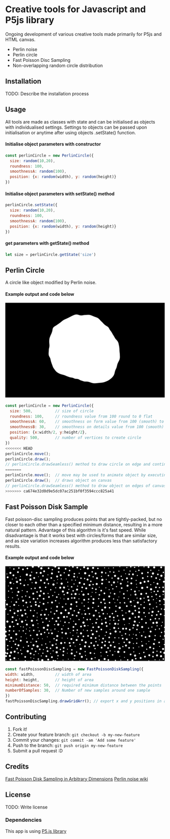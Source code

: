 # Creative tools for Javascript and P5js library
Ongoing development of various creative tools made primarily for P5js and HTML canvas.
* Perlin noise
* Perlin circle
* Fast Poisson Disc Sampling
* Non-overlapping random circle distribution

## Installation
TODO: Describe the installation process

## Usage
All tools are made as classes with state and can be initialised as objects with individualised settings.
Settings to objects can be passed upon initialisation or anytime after using objects .setState() function.

#### Initialise object parameters with constructor
```javascript
const perlinCircle = new PerlinCircle({
  size: random(10,20),
  roundness: 100,
  smoothnessA: random(100),
  position: {x: random(width), y: random(height)}
})
```

#### Initialise object parameters with setState() method
```javascript
perlinCircle.setState({
  size: random(10,20),
  roundness: 100,
  smoothnessA: random(100),
  position: {x: random(width), y: random(height)}
})
```

#### get parameters with getState() method
```javascript
let size = perlinCircle.getState('size')
```

## Perlin Circle
A circle like object modified by Perlin noise.

#### Example output and code below
![Perlin Circle](./img/perlin_circle.png?raw=true)

```javascript
const perlinCircle = new PerlinCircle({
  size: 500,          // size of circle
  roundness: 100,     // roundness value from 100 round to 0 flat
  smoothnessA: 60,    // smoothness on form value from 100 (smooth) to 0 rough
  smoothnessB: 30,    // smoothness on details value from 100 (smooth) to 0 rough
  position: {x:width/2, y:height/2},
  quality: 500,       // number of vertices to create circle
})
<<<<<<< HEAD
perlinCircle.move();
perlinCircle.draw();  
// perlinCircle.drawSeamless() method to draw circle on edge and continue on opposite side.
=======
perlinCircle.move();  // move may be used to animate object by executing method on each frame
perlinCircle.draw();  // draws object on canvas
// perlinCircle.drawSeamless() method to draw object on edges of canvas
>>>>>>> ca674e32d0d9e5dc07ac251bf0f3594ccc825a41
```

## Fast Poisson Disk Sample
Fast poisson-disc sampling produces points that are tightly-packed, but no closer to each other than a specified minimum distance, resulting in a more natural pattern. Advantage of this algorithm is it's fast speed. While disadvantage is that it works best with circles/forms that are similar size, and as size variation increases algorithm produces less than satisfactory results.

#### Example output and code below
![Fast Poisson Disk Sample](./img/fast-poisson-disk-sample.png?raw=true)

```javascript
const fastPoissonDiscSampling = new FastPoissonDiskSampling({
width: width,         // width of area
height: height,       // height of area
minimumDistance: 50,  // required minimum distance between the points
numberOfSamples: 30,  // Number of new samples around one sample
})
fastPoissonDiscSampling.drawGridArr(); // export x and y positions in array
```

## Contributing
1. Fork it!
2. Create your feature branch: `git checkout -b my-new-feature`
3. Commit your changes: `git commit -am 'Add some feature'`
4. Push to the branch: `git push origin my-new-feature`
5. Submit a pull request :D


## Credits
[Fast Poisson Disk Sampling in Arbitrary Dimensions](https://www.cs.ubc.ca/~rbridson/docs/bridson-siggraph07-poissondisk.pdf)
[Perlin noise wiki](https://en.wikipedia.org/wiki/Perlin_noise)

## License
TODO: Write license

### Dependencies
This app is using [P5.js library](https://github.com/processing/p5.js)
